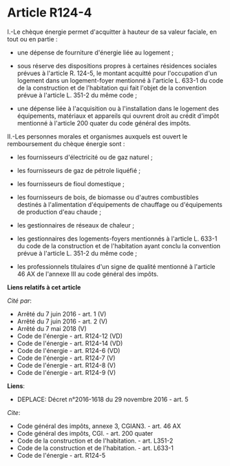 # Article R124-4

I.-Le chèque énergie permet d'acquitter à hauteur de sa valeur faciale, en tout ou en partie :

- une dépense de fourniture d'énergie liée au logement ;

- sous réserve des dispositions propres à certaines résidences sociales prévues à l'article R. 124-5, le montant acquitté
pour l'occupation d'un logement dans un logement-foyer mentionné à l'article L. 633-1 du code de la construction et de
l'habitation qui fait l'objet de la convention prévue à l'article L. 351-2 du même code ;

- une dépense liée à l'acquisition ou à l'installation dans le logement des équipements, matériaux et appareils qui ouvrent
droit au crédit d'impôt mentionné à l'article 200 quater du code général des impôts. 

II.-Les personnes morales et organismes auxquels est ouvert le remboursement du chèque énergie sont :

- les fournisseurs d'électricité ou de gaz naturel ;

- les fournisseurs de gaz de pétrole liquéfié ;

- les fournisseurs de fioul domestique ;

- les fournisseurs de bois, de biomasse ou d'autres combustibles destinés à l'alimentation d'équipements de chauffage ou
d'équipements de production d'eau chaude ;

- les gestionnaires de réseaux de chaleur ;

- les gestionnaires des logements-foyers mentionnés à l'article L. 633-1 du code de la construction et de l'habitation ayant
conclu la convention prévue à l'article L. 351-2 du même code ;

- les professionnels titulaires d'un signe de qualité mentionné à l'article 46 AX de l'annexe III au code général des impôts.

**Liens relatifs à cet article**

_Cité par_:

  - Arrêté du 7 juin 2016 - art. 1 (V)
  - Arrêté du 7 juin 2016 - art. 2 (V)
  - Arrêté du 7 mai 2018 (V)
  - Code de l'énergie - art. R124-12 (VD)
  - Code de l'énergie - art. R124-14 (VD)
  - Code de l'énergie - art. R124-6 (VD)
  - Code de l'énergie - art. R124-7 (V)
  - Code de l'énergie - art. R124-8 (V)
  - Code de l'énergie - art. R124-9 (V)

**Liens**:

  - DEPLACE: Décret n°2016-1618 du 29 novembre 2016 - art. 5

_Cite_:

  - Code général des impôts, annexe 3, CGIAN3. - art. 46 AX
  - Code général des impôts, CGI. - art. 200 quater
  - Code de la construction et de l'habitation. - art. L351-2
  - Code de la construction et de l'habitation. - art. L633-1
  - Code de l'énergie - art. R124-5
